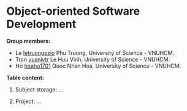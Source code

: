# Object-oriented Software Development

**Group members:**
- Le [letruongzzio](https://github.com/letruongzzio) Phu Truong, University of Science - VNUHCM.
- Tran [yusnivtr](https://github.com/yusnivtr) Le Huu Vinh, University of Science - VNUHCM.
- Ho [hoaho1701](https://github.com/hoaho1701) Quoc Nhan Hoa, University of Science - VNUHCM.

**Table content:**

1. Subject storage: ...

2. Project: ...
